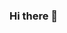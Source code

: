 ### Hi there 👋

<!--
**M-Hiro-tex/M-Hiro-tex** is a ✨ _special_ ✨ repository because its `README.md` (this file) appears on your GitHub profile.

### Github status
![Nekodigi's GitHub stats](https://github-readme-stats.vercel.app/api?username=Nekodigi&show_icons=true&theme=radical&include_all_commits=true)

[![Top Langs](https://github-readme-stats.vercel.app/api/top-langs/?username=M-Hiro-tex&layout=compact)](https://github.com/anuraghazra/github-readme-stats)

Here are some ideas to get you started:

- 🔭 I’m currently working on ...
- 🌱 I’m currently learning ...
- 👯 I’m looking to collaborate on ...
- 🤔 I’m looking for help with ...
- 💬 Ask me about ...
- 📫 How to reach me: ...
- 😄 Pronouns: ...
- ⚡ Fun fact: ...
-->
